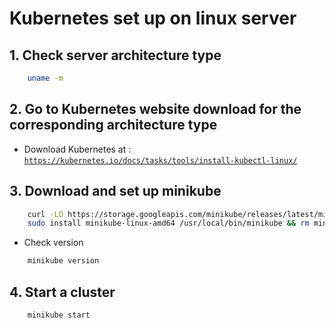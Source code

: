 # Kubernetes set up on linux server


## 1. Check server architecture type

```bash 
    uname -m
```

## 2. Go to Kubernetes website download for the corresponding architecture type

- Download Kubernetes at : [`https://kubernetes.io/docs/tasks/tools/install-kubectl-linux/`](https://kubernetes.io/docs/tasks/tools/install-kubectl-linux/)

## 3. Download and set up minikube
```bash
    curl -LO https://storage.googleapis.com/minikube/releases/latest/minikube-linux-amd64
    sudo install minikube-linux-amd64 /usr/local/bin/minikube && rm minikube-linux-amd64
```
- Check version
```bash
    minikube version
```

## 4. Start a cluster 
```bash
    minikube start
```


